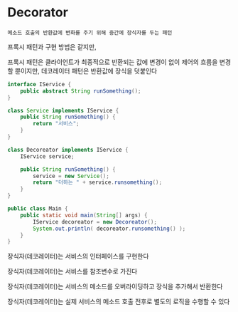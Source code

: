 # Decorator

```
메소드 호출의 반환값에 변화를 주기 위해 중간에 장식자를 두는 패턴
```

프록시 패턴과 구현 방법은 같지만,

프록시 패턴은 클라이언트가 최종적으로 반환되는 값에 변경이 없이 제어의 흐름을 변경할 뿐이지만, 데코레이터 패턴은 반환값에 장식을 덧붙인다

```java
interface IService {
    public abstract String runSomething();
}

class Service implements IService {
    public String runSomething() {
        return "서비스";
    }
}

class Decoreator implements IService {
    IService service;

    public String runSomething() {
        service = new Service();
        return "더하는 " + service.runsomething();
    }
}

public class Main {
    public static void main(String[] args) {
        IService decoreator = new Decoreator();
        System.out.println( decoreator.runsomething() );
    }
}
```

장식자(데코레이터)는 서비스의 인터페이스를 구현한다

장식자(데코레이터)는 서비스를 참조변수로 가진다

장식자(데코레이터)는 서비스의 메소드를 오버라이딩하고 장식을 추가해서 반환한다

장식자(데코레이터)는 실제 서비스의 메소드 호출 전후로 별도의 로직을 수행할 수 있다

